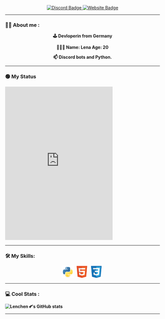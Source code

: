 <div id="badges" align="center">
  <a href="https://discord.gg/ufEjGrbYWw">
    <img src="https://img.shields.io/badge/Discord-informational?logo=discord&logoColor=white&style=for-the-badge" alt="Discord Badge"/>
  <a href="https://gsv2.dev">
    <img src="https://img.shields.io/badge/web-site-blue.svg?logo=data:image/svg%2bxml;base64,PHN2ZyB4bWxucz0iaHR0cDovL3d3dy53My5vcmcvMjAwMC9zdmciIHZlcnNpb249IjEiIHdpZHRoPSI2MDAiIGhlaWdodD0iNjAwIj48cGF0aCBkPSJNMTI5IDExMWMtNTUgNC05MyA2Ni05MyA3OEwwIDM5OGMtMiA3MCAzNiA5MiA2OSA5MWgxYzc5IDAgODctNTcgMTMwLTEyOGgyMDFjNDMgNzEgNTAgMTI4IDEyOSAxMjhoMWMzMyAxIDcxLTIxIDY5LTkxbC0zNi0yMDljMC0xMi00MC03OC05OC03OGgtMTBjLTYzIDAtOTIgMzUtOTIgNDJIMjM2YzAtNy0yOS00Mi05Mi00MmgtMTV6IiBmaWxsPSIjZmZmIi8+PC9zdmc+" alt="Website Badge"/>
  </a>
</div>

---

### :woman_technologist: About me :
<p align="center"><b>🕹 Devloperin from Germany<b/><p/>
<p align="center"><b>🙎🏼‍♂️ Name: Lena
                        Age: 20<b/><p/>
<p align="center"><b>📫 Discord bots and Python.<b/><p/>

---
### 🟢 My Status
<iframe src="https://discord.com/widget?id=1356278624411713676&theme=dark" width="350" height="500" allowtransparency="true" frameborder="0" sandbox="allow-popups allow-popups-to-escape-sandbox allow-same-origin allow-scripts"></iframe>

---

### :hammer_and_wrench: My Skills:
<div align="center">
  <img src="https://github.com/devicons/devicon/blob/master/icons/python/python-original.svg" title="Python" alt="Python" width="40" height="40"/>&nbsp;
  <img src="https://github.com/devicons/devicon/blob/master/icons/html5/html5-original.svg" title="HTML" alt="HTML" width="40" height="40"/>&nbsp;
  <img src="https://github.com/devicons/devicon/blob/master/icons/css3/css3-original.svg" title="CSS" alt="CSS" width="40" height="40"/>&nbsp;
</div>

---

### 💻 Cool Stats :
![Lenchen 💕's GitHub stats](https://github-readme-stats.vercel.app/api?username=Real-Sayya&show_icons=true&theme=radical)
  &nbsp;

---
